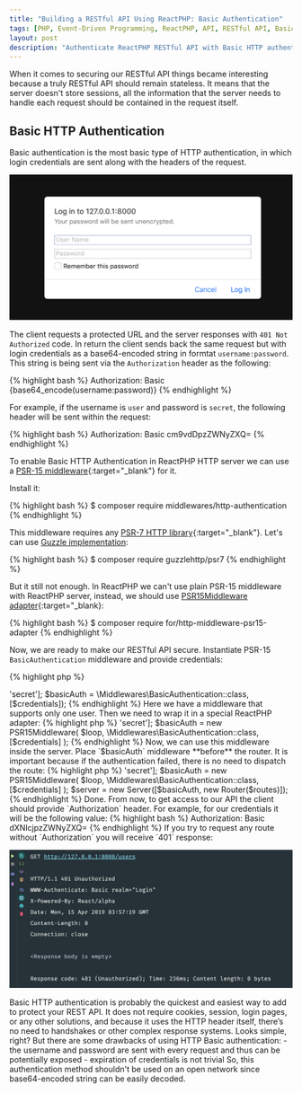 ```yaml
---
title: "Building a RESTful API Using ReactPHP: Basic Authentication"
tags: [PHP, Event-Driven Programming, ReactPHP, API, RESTful API, Basic Authentication]
layout: post
description: "Authenticate ReactPHP RESTful API with Basic HTTP authentication"
---
```


When it comes to securing our RESTful API things became interesting because a truly RESTful API should remain stateless. It means that the server doesn't store sessions, all the information that the server needs to handle
each request should be contained in the request itself.

## Basic HTTP Authentication

Basic authentication is the most basic type of HTTP authentication, in which login credentials are sent along with the headers of the request.

<div class="row">
    <p class="text-center image col-sm-6 col-sm-offset-3">
        <img src="/assets/images/posts/reactphp-restful-api-authentication/basic-auth.png">
    </p>
</div>

The client requests a protected URL and the server responses with `401 Not Authorized` code. In return the client sends back the same request but with login credentials as a base64-encoded string in formtat `username:password`. This string is being sent via the `Authorization` header as the following:

{% highlight bash %}
Authorization: Basic {base64_encode(username:password)}
{% endhighlight %}

For example, if the username is `user` and password is `secret`, the following header will be sent within the request:

{% highlight bash %}
Authorization: Basic cm9vdDpzZWNyZXQ=
{% endhighlight %}

To enable Basic HTTP Authentication in ReactPHP HTTP server we can use a [PSR-15 middleware](https://github.com/middlewares/http-authentication#basicauthentication){:target="_blank"} for it.

Install it:

{% highlight bash %}
$ composer require middlewares/http-authentication
{% endhighlight %}

This middleware requires any [PSR-7 HTTP library](https://github.com/middlewares/awesome-psr15-middlewares#psr-7-implementations){:target="_blank"}. Let's can use [Guzzle implementation](https://github.com/guzzle/psr7):

{% highlight bash %}
$ composer require guzzlehttp/psr7
{% endhighlight %}

But it still not enough. In ReactPHP we can't use plain PSR-15 middleware with ReactPHP server, instead, we should use [PSR15Middleware adapter](https://github.com/friends-of-reactphp/http-middleware-psr15-adapter){:target="_blank}:

{% highlight bash %}
$ composer require for/http-middleware-psr15-adapter
{% endhighlight %}

Now, we are ready to make our RESTful API secure. Instantiate PSR-15 `BasicAuthentication` middleware and provide credentials:

{% highlight php %}
<?php

// ...

$credentials = ['user' => 'secret'];

$basicAuth = \Middlewares\BasicAuthentication::class, [$credentials]);
{% endhighlight %}

Here we have a middleware that supports only one user. Then we need to wrap it in a special ReactPHP adapter:

{% highlight php %}
<?php

// ...

$credentials = ['user' => 'secret'];

$basicAuth = new PSR15Middleware(
  $loop, 
  \Middlewares\BasicAuthentication::class, [$credentials]
);
{% endhighlight %}

Now, we can use this middleware inside the server. Place `$basicAuth` middleware **before** the router. It is important because if the authentication failed, there is no need to dispatch the route:

{% highlight php %}
<?php

// ...

$credentials = ['user' => 'secret'];

$basicAuth = new PSR15Middleware(
  $loop,
  \Middlewares\BasicAuthentication::class, [$credentials]
);

$server = new Server([$basicAuth, new Router($routes)]);
{% endhighlight %}

Done. From now, to get access to our API the client should provide `Authorization` header. For example, for our credentials it will be the following value:
{% highlight bash %}
Authorization: Basic dXNlcjpzZWNyZXQ=
{% endhighlight %}

If you try to request any route without `Authorization` you will receive `401` response:

<div class="row">
    <p class="text-center image col-sm-10 col-sm-offset-1">
    <img src="/assets/images/posts/reactphp-restful-api-authentication/basic-401.png">
    </p>
</div>

Basic HTTP authentication is probably the quickest and easiest way to add to protect your REST API. It does not require cookies, session, login pages, or any other solutions, and because it uses the HTTP header itself, there’s no need to handshakes or other complex response systems. Looks simple, right? But there are some drawbacks of using HTTP Basic authentication:

- the username and password are sent with every request and thus can be potentially exposed
- expiration of credentials is not trivial


So, this authentication method shouldn't be used on an open network since base64-encoded string can be easily decoded. 


